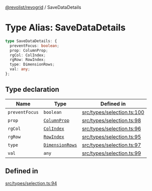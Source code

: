 [@revolist/revogrid](README.md) / SaveDataDetails

# Type Alias: SaveDataDetails

```ts
type SaveDataDetails: {
  preventFocus: boolean;
  prop: ColumnProp;
  rgCol: ColIndex;
  rgRow: RowIndex;
  type: DimensionRows;
  val: any;
};
```

## Type declaration

| Name | Type | Defined in |
| ------ | ------ | ------ |
| `preventFocus` | `boolean` | [src/types/selection.ts:100](https://github.com/revolist/revogrid/blob/d240e7e144f55d013a7a7b8d313a97b83af7bd06/src/types/selection.ts#L100) |
| `prop` | [`ColumnProp`](TypeAlias.ColumnProp.md) | [src/types/selection.ts:98](https://github.com/revolist/revogrid/blob/d240e7e144f55d013a7a7b8d313a97b83af7bd06/src/types/selection.ts#L98) |
| `rgCol` | [`ColIndex`](TypeAlias.ColIndex.md) | [src/types/selection.ts:96](https://github.com/revolist/revogrid/blob/d240e7e144f55d013a7a7b8d313a97b83af7bd06/src/types/selection.ts#L96) |
| `rgRow` | [`RowIndex`](TypeAlias.RowIndex.md) | [src/types/selection.ts:95](https://github.com/revolist/revogrid/blob/d240e7e144f55d013a7a7b8d313a97b83af7bd06/src/types/selection.ts#L95) |
| `type` | [`DimensionRows`](TypeAlias.DimensionRows.md) | [src/types/selection.ts:97](https://github.com/revolist/revogrid/blob/d240e7e144f55d013a7a7b8d313a97b83af7bd06/src/types/selection.ts#L97) |
| `val` | `any` | [src/types/selection.ts:99](https://github.com/revolist/revogrid/blob/d240e7e144f55d013a7a7b8d313a97b83af7bd06/src/types/selection.ts#L99) |

## Defined in

[src/types/selection.ts:94](https://github.com/revolist/revogrid/blob/d240e7e144f55d013a7a7b8d313a97b83af7bd06/src/types/selection.ts#L94)
